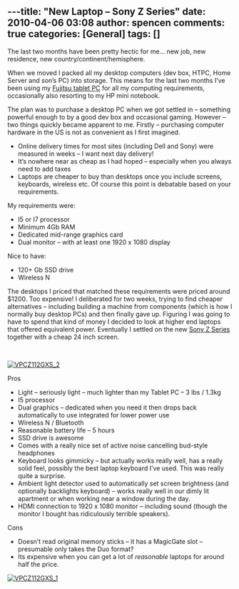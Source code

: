 ---title: "New Laptop – Sony Z Series"
date: 2010-04-06 03:08
author: spencen
comments: true
categories: [General]
tags: []
---
The last two months have been pretty hectic for me… new job, new residence, new country/continent/hemisphere.
  

When we moved I packed all my desktop computers (dev box, HTPC, Home Server and son’s PC) into storage. This means for the last two months I’ve been using my [Fujitsu tablet PC](http://blog.spencen.com/2007/11/28/a-new-toy.aspx) for all my computing requirements, occasionally also resorting to my HP mini notebook.
  

The plan was to purchase a desktop PC when we got settled in – something powerful enough to by a good dev box and occasional gaming. However – two things quickly became apparent to me. Firstly – purchasing computer hardware in the US is not as convenient as I first imagined.
  

*   Online delivery times for most sites (including Dell and Sony) were measured in weeks – I want next day delivery!
*   It’s nowhere near as cheap as I had hoped – especially when you always need to add taxes 
*   Laptops are cheaper to buy than desktops once you include screens, keyboards, wireless etc. Of course this point is debatable based on your requirements.  

My requirements were:
  

*   I5 or I7 processor 
*   Minimum 4Gb RAM 
*   Dedicated mid-range graphics card
*   Dual monitor – with at least one 1920 x 1080 display  

Nice to have: 
  

*   120+ Gb SSD drive 
*   Wireless N  

The desktops I priced that matched these requirements were priced around $1200. Too expensive! I deliberated for two weeks, trying to find cheaper alternatives – including building a machine from components (which is how I normally buy desktop PCs) and then finally gave up. Figuring I was going to have to spend that kind of money I decided to look at higher end laptops that offered equivalent power. Eventually I settled on the new [Sony Z Series](http://www.sonystyle.com/webapp/wcs/stores/servlet/CategoryDisplay?catalogId=10551&amp;storeId=10151&amp;langId=-1&amp;categoryId=8198552921644570897&amp;parentCategoryId=16154) together with a cheap 24 inch screen.
  

&#160;
  

<a href="/images/VPCZ112GXS_2.png">![VPCZ112GXS_2](/images/VPCZ112GXS_2.png "VPCZ112GXS_2")</a>&#160;
  

Pros
  

*   Light – seriously light – much lighter than my Tablet PC – 3 lbs / 1.3kg
*   I5 processor 
*   Dual graphics – dedicated when you need it then drops back automatically to use integrated for lower power use 
*   Wireless N / Bluetooth 
*   Reasonable battery life – 5 hours 
*   SSD drive is awesome 
*   Comes with a really nice set of active noise cancelling bud-style headphones 
*   Keyboard looks gimmicky – but actually works really well, has a really solid feel, possibly the best laptop keyboard I’ve used. This was really quite a surprise.
*   Ambient light detector used to automatically set screen brightness (and optionally backlights keyboard) – works really well in our dimly lit apartment or when working near a window during the day. 
*   HDMI connection to 1920 x 1080 monitor – including sound (though the monitor I bought has ridiculously terrible speakers).  

Cons
  

*   Doesn’t read original memory sticks – it has a MagicGate slot – presumable only takes the Duo format? 
*   Its expensive when you can get a lot of *reasonable* laptops for around half the price.  


  


  


  


  


  


  

<a href="/images/VPCZ112GXS_1.png">![VPCZ112GXS_1](/images/VPCZ112GXS_1.png "VPCZ112GXS_1")</a>


